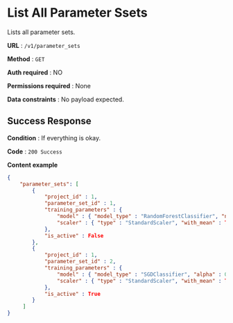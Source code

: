 # List All Parameter Ssets
Lists all parameter sets.

**URL** : `/v1/parameter_sets`

**Method** : `GET`

**Auth required** : NO

**Permissions required** : None

**Data constraints** : No payload expected.

## Success Response

**Condition** : If everything is okay.

**Code** : `200 Success`

**Content example**

```json
{
    "parameter_sets": [
	 	{
			"project_id" : 1,
			"parameter_set_id" : 1,
			"training_parameters" : {
				"model" : { "model_type" : "RandomForestClassifier", "n_estimators" : 100 },
				"scaler" : { "type" : "StandardScaler", "with_mean" : True }
			},
			"is_active" : False
		},
		{
			"project_id" : 1,
			"parameter_set_id" : 2,
			"training_parameters" : {
				"model" : { "model_type" : "SGDClassifier", "alpha" : 0.01, "loss" : "log_loss" },
				"scaler" : { "type" : "StandardScaler", "with_mean" : True }
			},
			"is_active" : True
		}
	 ]
}
```
